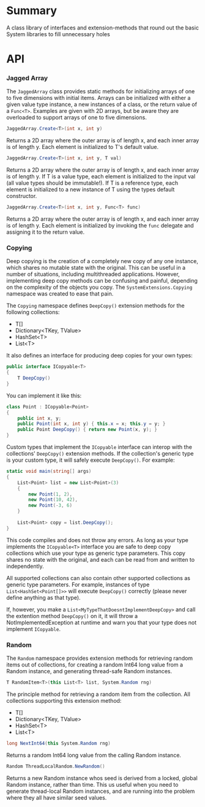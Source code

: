 # Summary
A class library of interfaces and 
extension-methods that round out
the basic System libraries to fill
unnecessary holes

# API
### Jagged Array
The `JaggedArray` class provides
static methods for initializing
arrays of one to five dimensions with initial items.
Arrays can be initialized
with either a given value type instance, 
a new instances of a class,
or the return value of a `Func<T>`.
Examples are given with
2D arrays, but be aware they
are overloaded to support arrays
of one to five dimensions.
```c#
JaggedArray.Create<T>(int x, int y)
```
Returns a 2D array where the outer
array is of length x, and each inner
array is of length y.
Each element is initialized to T's
default value.
```c#
JaggedArray.Create<T>(int x, int y, T val)
```
Returns a 2D array where the outer
array is of length x, and each inner
array is of length y.
If T is a value type, each element
is initialized to the input val (all value types should be immutable!). 
If T is a reference type, each element
is initialized to a new instance
of T using the types default constructor.
```c#
JaggedArray.Create<T>(int x, int y, Func<T> func)
```
Returns a 2D array where the outer
array is of length x, and each inner
array is of length y.
Each element is initialized by
invoking the `func` delegate
and assigning it to the return value.

### Copying
Deep copying is the creation of
a completely new copy of any one instance,
which shares no mutable state with
the original. This can be useful
in a number of situations, including
multithreaded applications. However,
implementing deep copy methods can
be confusing and painful, depending
on the complexity of the objects
you copy.
The `SystemExtensions.Copying`
namespace was created to ease that pain.

The `Copying` namespace defines
`DeepCopy()` extension methods for the
following collections:
* T[]
* Dictionary<TKey, TValue>
* HashSet\<T\>
* List\<T\>

It also defines an interface
for producing deep copies
for your own types:

```c#
public interface ICopyable<T>
{
    T DeepCopy()
}
```

You can implement it like this:

```c#
class Point : ICopyable<Point>
{
    public int x, y;
    public Point(int x, int y) { this.x = x; this.y = y; }
    public Point DeepCopy() { return new Point(x, y); }
}
```

Custom types that implement the `ICopyable`
interface can interop with the 
collections' `DeepCopy()` extension methods.
If the collection's generic type is
your custom type, it will safely execute
`DeepCopy()`. For example:

```c#
static void main(string[] args)
{
    List<Point> list = new List<Point>(3)
    {
        new Point(1, 2),
        new Point(10, 42),
        new Point(-3, 6)
    }
    
    List<Point> copy = list.DeepCopy();
}
```
This code compiles and does not throw any errors.
As long as your type implements the `ICopyable<T>`
interface you are safe to deep copy collections
which use your type as generic type parameters.
This copy shares no state with the original,
and each can be read from and written to independently.

All supported collections can also
contain other supported collections
as generic type parameters. For example, instances of type
`List<HashSet<Point[]>>` will execute `DeepCopy()`
correctly (please never define anything as that type).

If, however, you make a
`List<MyTypeThatDoesntImplementDeepCopy>` and call the extention method `DeepCopy()` on it,
it will throw a NotImplementedException
at runtime and warn you that your type does not
implement `ICopyable`.


### Random
The `Random` namespace provides
extension methods for retrieving
random items out of collections,
for creating a random Int64 long
value from a Random instance, and
generating thread-safe Random
instances.
```c#
T RandomItem<T>(this List<T> list, System.Random rng)
```
The principle method for retrieving
a random item from the collection.
All collections supporting
this extension method:
* T[]
* Dictionary<TKey, TValue>
* HashSet\<T\>
* List\<T\>
```c#
long NextInt64(this System.Random rng)
```
Returns a random Int64 long value
from the calling Random instance.
```c#
Random ThreadLocalRandom.NewRandom()
```
Returns a new Random instance whos
seed is derived from a locked, global
Random instance, rather than time. 
This us useful when you need to generate
thread-local Random instances, and are
running into the problem where
they all have similar seed values.
